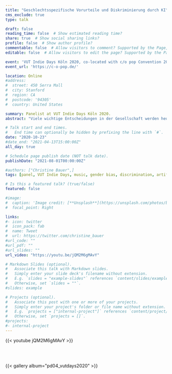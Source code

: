 ```yaml
---
title: "Geschlechtsspezifische Vorurteile und Diskriminierung durch KI"
cms_exclude: true
type: talk

draft: false
reading_time: false  # Show estimated reading time?
share: true  # Show social sharing links?
profile: false  # Show author profile?
commentable: false  # Allow visitors to comment? Supported by the Page, Post, and Docs content types.
editable: false  # Allow visitors to edit the page? Supported by the Page, Post, and Docs content types.

event: 'VUT Indie Days Köln 2020, co-located with c/o pop Convention 2020 (c-o-pop xoxo)---Verband unabhängiger Musikunternehmer*innen e.V. (VUT)'
event_url: 'https://c-o-pop.de/'

location: Online
#address:
#  street: 450 Serra Mall
#  city: Stanford
#  region: CA
#  postcode: '94305'
#  country: United States

summary: Panelist at VUT Indie Days Köln 2020.
abstract: "Viele wichtige Entscheidungen in der Gesellschaft werden heute durch Algorithmen getroffen. Bei keinem dieser Algorithmen kennen wir Einzelheiten über ihren Entscheidungsfindungsprozess. Wer hat diese Algorithmen mit welcher Absicht oder zu welchem Zweck programmiert und trainiert? Bei der Entwicklung von KI-Algorithmen müssen potenzielle ethische Risiken und Probleme identifiziert werden, um sicherzustellen, dass die Schwächsten in der Gesellschaft vor Schaden bewahrt werden. Wir wollen einen genaueren Blick darauf werfen, ob es unerwünschte Folgen des gegenwärtigen Prozesses gibt."

# Talk start and end times.
#   End time can optionally be hidden by prefixing the line with `#`.
date: "2020-10-23"
#date_end: "2021-04-13T15:00:00Z"
all_day: true

# Schedule page publish date (NOT talk date).
publishDate: "2021-08-01T00:00:00Z"

#authors: ["Christine Bauer",]
tags: [panel, VUT Indie Days, music, gender bias, discrimination, artificial intelligence]

# Is this a featured talk? (true/false)
featured: false

#image:
#  caption: 'Image credit: [**Unsplash**](https://unsplash.com/photos/bzdhc5b3Bxs)'
#  focal_point: Right

links:
#- icon: twitter
#  icon_pack: fab
#  name: Tweet
#  url: https://twitter.com/christine_bauer
#url_code: ""
#url_pdf: ""
#url_slides: ""
url_video: "https://youtu.be/jQM2M6gMAvY"

# Markdown Slides (optional).
#   Associate this talk with Markdown slides.
#   Simply enter your slide deck's filename without extension.
#   E.g. `slides = "example-slides"` references `content/slides/example-slides.md`.
#   Otherwise, set `slides = ""`.
#slides: example

# Projects (optional).
#   Associate this post with one or more of your projects.
#   Simply enter your project's folder or file name without extension.
#   E.g. `projects = ["internal-project"]` references `content/project/deep-learning/index.md`.
#   Otherwise, set `projects = []`.
#projects:
#- internal-project
---
```


{{< youtube jQM2M6gMAvY >}}

<br>
<br>

{{< gallery album="pd04_vutdays2020" >}}

